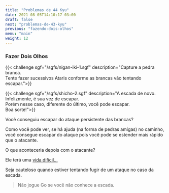 ```yaml
---
title: "Problemas de 44 Kyu"
date: 2021-08-05T14:10:17-03:00
draft: false
next: "problemas-de-43-kyu"
previous: "fazendo-dois-olhos"
menu: "main"
weight: 12
---
```


### Fazer Dois Olhos

{{< challenge sgf="/sgfs/nigan-iki-1.sgf" description="Capture a pedra branca.<br />Tente fazer sucessivos Ataris conforme as brancas vão tentando escapar.">}} 

{{< challenge sgf="/sgfs/shicho-2.sgf" description="A escada de novo. Infelizmente, é sua vez de escapar.<br />Porém nesse caso, diferente do último, você pode escapar.<br />Boa sorte!">}}


Você conseguiu escapar do ataque persistente das brancas?

Como você pode ver, se há ajuda (na forma de pedras amigas) no caminho, você consegue escapar do ataque pois você pode se estender mais rápido que o atacante.

O que aconteceria depois com o atacante?

Ele terá uma [vida difícil...](/vida-dificil)

Seja cauteloso quando estiver tentando fugir de um ataque no caso da escada.

> Não jogue Go se você não conhece a escada.